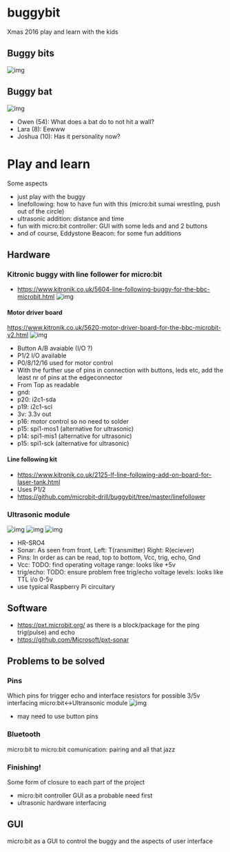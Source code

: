 # buggybit
Xmas 2016 play and learn with the kids

## Buggy bits
![img](media/buggybit.jpg)

## Buggy bat
![img](media/buggybat.jpg)
- Owen (54): What does a bat do to not hit a wall?
 - Lara (8): Eewww
- Joshua (10): Has it personality now?

# Play and learn
Some aspects
- just play with the buggy
- linefollowing: how to have fun with this (micro:bit sumai wrestling, push out of the circle)
- ultrasonic addition: distance and time
- fun with micro:bit controller: GUI with some leds and and 2 buttons
- and of course, Eddystone Beacon: for some fun additions

## Hardware

### Kitronic buggy with line follower for micro:bit
- https://www.kitronik.co.uk/5604-line-following-buggy-for-the-bbc-microbit.html
![img](media/5604_large_bbc_microbit_line_following_buggy.jpg)

#### Motor driver board
https://www.kitronik.co.uk/5620-motor-driver-board-for-the-bbc-microbit-v2.html
![img](media/motordriver.PNG)
- Button A/B avaiable (I/O ?)
- P1/2 I/O available
- P0/8/12/16 used for motor control
- With the further use of pins in connection with buttons, leds etc, add the least nr of pins at the edgeconnector
 - From Top as readable
  - gnd:
  - p20: i2c1-sda 
  - p19: i2c1-scl
  - 3v: 3.3v out
  - p16: motor control so no need to solder
  - p15: spi1-mos1 (alternative for ultrasonic)
  - p14: spi1-mis1 (alternative for ultrasonic)
  - p15: spi1-sck (alternative for ultrasonic) 

#### Line following kit
- https://www.kitronik.co.uk/2125-lf-line-following-add-on-board-for-laser-tank.html
- Uses P1/2 
- https://github.com/microbit-drill/buggybit/tree/master/linefollower

### Ultrasonic module
![img](media/hr-sro4.jpg)
![img](media/trigecho.jpg)
![img](media/piultra.png)
- HR-SRO4
- Sonar: As seen from front, Left: T(ransmitter) Right: R(eciever)
- Pins: In order as can be read, top to bottom, Vcc, trig, echo, Gnd
- Vcc: TODO: find operating voltage range: looks like +5v
- trig/echo: TODO: ensure problem free trig/echo voltage levels: looks like TTL i/o 0-5v
 - use typical Raspberry Pi circuitary

## Software
- https://pxt.microbit.org/ as there is a block/package for the ping trig(pulse) and echo
- https://github.com/Microsoft/pxt-sonar 

## Problems to be solved

### Pins
Which pins for trigger echo and interface resistors for possible 3/5v interfacing micro:bit<->Ultransonic module
![img](media/edgeconnector.png)
- may need to use button pins

### Bluetooth
micro:bit to micro:bit comunication: pairing and all that jazz

### Finishing!
Some form of closure to each part of the project
- micro:bit controller GUI as a probable need first
- ultrasonic hardware interfacing

## GUI
micro:bit as a GUI to control the buggy and the aspects of user interface
